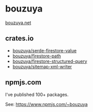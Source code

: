 # bouzuya

[bouzuya.net](https://bouzuya.net/)

## crates.io

- [bouzuya/serde-firestore-value]
- [bouzuya/firestore-path]
- [bouzuya/firestore-structured-query]
- [bouzuya/sitemap-xml-writer]

## npmjs.com

I've published 100+ packages.

See: <https://www.npmjs.com/~bouzuya>

[bouzuya/firestore-path]: https://github.com/bouzuya/firestore-path
[bouzuya/firestore-structured-query]: https://github.com/bouzuya/firestore-structured-query
[bouzuya/serde-firestore-value]: https://github.com/bouzuya/serde-firestore-value
[bouzuya/sitemap-xml-writer]: https://github.com/bouzuya/sitemap-xml-writer
